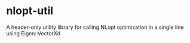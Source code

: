 # nlopt-util
A header-only utility library for calling NLopt optimization in a single line using Eigen::VectorXd

